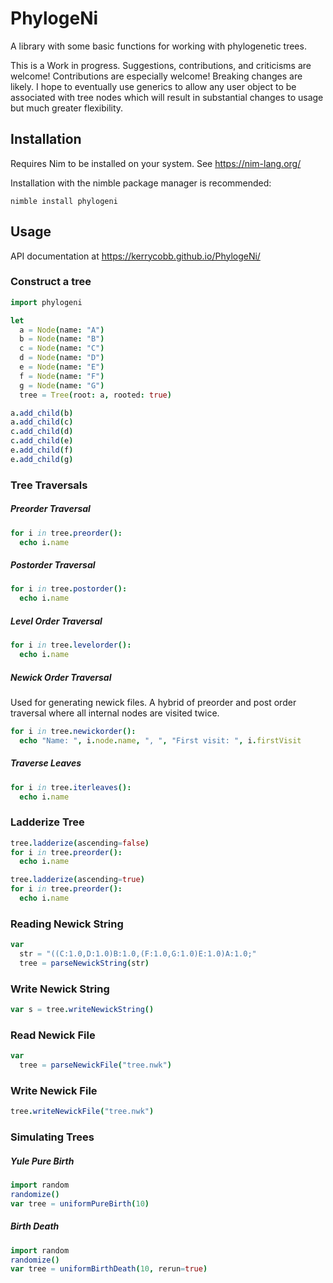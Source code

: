 # PhylogeNi
A library with some basic functions for working with phylogenetic trees.

This is a Work in progress. Suggestions, contributions, and criticisms are welcome! 
Contributions are especially welcome! Breaking changes are likely. I hope to 
eventually use generics to allow any user object to be associated with tree 
nodes which will result in substantial changes to usage but much greater flexibility. 

## Installation
Requires Nim to be installed on your system. See https://nim-lang.org/

Installation with the nimble package manager is recommended:

`nimble install phylogeni`


## Usage 

API documentation at https://kerrycobb.github.io/PhylogeNi/

### Construct a tree
```Nim
import phylogeni

let
  a = Node(name: "A")
  b = Node(name: "B")
  c = Node(name: "C")
  d = Node(name: "D")
  e = Node(name: "E")
  f = Node(name: "F")
  g = Node(name: "G")
  tree = Tree(root: a, rooted: true)

a.add_child(b)
a.add_child(c)
c.add_child(d)
c.add_child(e)
e.add_child(f)
e.add_child(g)
```

### Tree Traversals

##### Preorder Traversal
```nim
for i in tree.preorder(): 
  echo i.name
```

##### Postorder Traversal
```nim
for i in tree.postorder(): 
  echo i.name
```

##### Level Order Traversal
```nim
for i in tree.levelorder(): 
  echo i.name
```

##### Newick Order Traversal
Used for generating newick files. A hybrid of preorder and post order traversal
where all internal nodes are visited twice.

```nim
for i in tree.newickorder(): 
  echo "Name: ", i.node.name, ", ", "First visit: ", i.firstVisit   
```

##### Traverse Leaves
```nim
for i in tree.iterleaves(): 
  echo i.name
```

### Ladderize Tree
```nim
tree.ladderize(ascending=false)
for i in tree.preorder(): 
  echo i.name

tree.ladderize(ascending=true)
for i in tree.preorder(): 
  echo i.name
```

### Reading Newick String
```nim
var
  str = "((C:1.0,D:1.0)B:1.0,(F:1.0,G:1.0)E:1.0)A:1.0;"
  tree = parseNewickString(str)
```

### Write Newick String 
```nim
var s = tree.writeNewickString()
```

### Read Newick File
```nim 
var
  tree = parseNewickFile("tree.nwk")
```

### Write Newick File
```nim
tree.writeNewickFile("tree.nwk")
```

### Simulating Trees
##### Yule Pure Birth
```nim
import random
randomize()
var tree = uniformPureBirth(10)
```

##### Birth Death
```nim
import random
randomize()
var tree = uniformBirthDeath(10, rerun=true)
```
